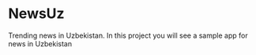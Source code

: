 # NewsUz
Trending news in Uzbekistan.
In this project you will see a sample app for news in Uzbekistan
